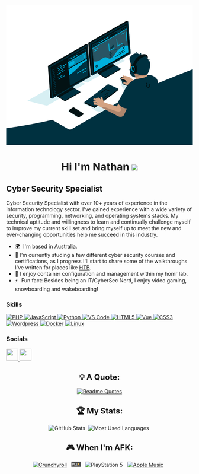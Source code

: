 <div align="center">

[<img src="assets/coding.gif">](https://github.com/Nate-09)

Hi I'm Nathan ![](https://user-images.githubusercontent.com/18350557/176309783-0785949b-9127-417c-8b55-ab5a4333674e.gif)
==============================================================================================================================

</div>

Cyber Security Specialist
-------------------------

Cyber Security Specialist with over 10+ years of experience in the information technology sector. I've gained experience with a wide variety of security, programming, networking, and operating systems stacks. My technical aptitude and willingness to learn and continually challenge myself to improve my current skill set and bring myself up to meet the new and ever-changing opportunities help me succeed in this industry.

* 🌍  I'm based in Australia.
* 🔭  I’m currently studing a few different cyber security courses and certifications, as I progress I'll start to share some of the walkthroughs I've written for places like [HTB](https://hackthebox.com).
* 🌱  I enjoy container configuration and management within my homr lab.
* ⚡  Fun fact: Besides being an IT/CyberSec Nerd, I enjoy video gaming, snowboarding and wakeboarding!

### Skills


<p align="left">
	<a href="https://www.php.net/" target="_blank" rel="noreferrer">
		<img src="https://raw.githubusercontent.com/danielcranney/readme-generator/main/public/icons/skills/php-colored.svg" width="36" height="36" alt="PHP"/>
	</a>
	<a href="https://developer.mozilla.org/en-US/docs/Web/JavaScript" target="_blank" rel="noreferrer">
		<img src="https://raw.githubusercontent.com/danielcranney/readme-generator/main/public/icons/skills/javascript-colored.svg" width="36" height="36" alt="JavaScript"/>
	</a>
	<a href="https://www.python.org/" target="_blank" rel="noreferrer">
		<img src="https://raw.githubusercontent.com/danielcranney/readme-generator/main/public/icons/skills/python-colored.svg" width="36" height="36" alt="Python"/>
	</a>
	<a href="https://code.visualstudio.com/" target="_blank" rel="noreferrer">
		<img src="https://raw.githubusercontent.com/danielcranney/readme-generator/main/public/icons/skills/visualstudiocode.svg" width="36" height="36" alt="VS Code"/>
	</a>
	<a href="https://developer.mozilla.org/en-US/docs/Glossary/HTML5" target="_blank" rel="noreferrer">
		<img src="https://raw.githubusercontent.com/danielcranney/readme-generator/main/public/icons/skills/html5-colored.svg" width="36" height="36" alt="HTML5"/>
	</a>
	<a href="https://vuejs.org/" target="_blank" rel="noreferrer">
		<img src="https://raw.githubusercontent.com/danielcranney/readme-generator/main/public/icons/skills/vuejs-colored.svg" width="36" height="36" alt="Vue"/>
	</a>
	<a href="https://www.w3.org/TR/CSS/#css" target="_blank" rel="noreferrer">
		<img src="https://raw.githubusercontent.com/danielcranney/readme-generator/main/public/icons/skills/css3-colored.svg" width="36" height="36" alt="CSS3"/>
	</a>
	<a href="https://wordpress.com" target="_blank" rel="noreferrer">
		<img src="https://raw.githubusercontent.com/danielcranney/readme-generator/main/public/icons/skills/wordpress-colored.svg" width="36" height="36" alt="Wordpress"/>
	</a>
	<a href="https://www.docker.com/" target="_blank" rel="noreferrer">
		<img src="https://raw.githubusercontent.com/danielcranney/readme-generator/main/public/icons/skills/docker-colored.svg" width="36" height="36" alt="Docker"/>
	</a>
	<a href="https://www.linux.org" target="_blank" rel="noreferrer">
		<img src="https://raw.githubusercontent.com/danielcranney/readme-generator/main/public/icons/skills/linux-colored.svg" width="36" height="36" alt="Linux"/>
	</a>
</p>

### Socials

<p align="left">
	<a href="https://www.github.com/Nate-09" target="_blank" rel="noreferrer">
		<picture>
			<source media="(prefers-color-scheme: dark)" srcset="https://raw.githubusercontent.com/danielcranney/readme-generator/main/public/icons/socials/github-dark.svg"/>
			<source media="(prefers-color-scheme: light)" srcset="https://raw.githubusercontent.com/danielcranney/readme-generator/main/public/icons/socials/github.svg"/>
			<img src="https://raw.githubusercontent.com/danielcranney/readme-generator/main/public/icons/socials/github.svg" width="32" height="32"/>
		</picture>
	</a>
	<a href="https://www.linkedin.com/in/nathantaylor2/" target="_blank" rel="noreferrer">
		<picture>
			<source media="(prefers-color-scheme: dark)" srcset="https://raw.githubusercontent.com/danielcranney/readme-generator/main/public/icons/socials/linkedin-dark.svg"/>
			<source media="(prefers-color-scheme: light)" srcset="https://raw.githubusercontent.com/danielcranney/readme-generator/main/public/icons/socials/linkedin.svg"/>
			<img src="https://raw.githubusercontent.com/danielcranney/readme-generator/main/public/icons/socials/linkedin.svg" width="32" height="32"/>
		</picture>
	</a>
</p>

<div align="center">

## 💡 A Quote:

[![Readme Quotes](https://quotes-github-readme.vercel.app/api?type=horizontal&theme=dracula)](https://github.com/piyushsuthar/github-readme-quotes)

## 🏆 My Stats:

<p>
    <img height=100 alt="GitHub Stats" src="https://github-readme-stats.vercel.app/api?username=Nate-09&show_icons=true&count_private=true&theme=radical" />&nbsp;
    <img height=100 alt="Most Used Languages" src="https://github-readme-stats.vercel.app/api/top-langs/?username=Nate-09&hide_progress=true&theme=radical" />&nbsp;
</p>

## 🎮 When I'm AFK:

[![Crunchyroll](https://img.shields.io/badge/Crunchyroll-F47521?logo=crunchyroll&logoColor=white)](#) &nbsp;
[<img width=5% src="assets/plex.png">](https://plex.tv) &nbsp;
![PlayStation 5](https://img.shields.io/badge/Playstation%205-003791?style=for-the-badge&logo=playstation-5&logoColor=white) &nbsp;
[![Apple Music](https://img.shields.io/badge/Apple%20Music-F34E68?logo=apple%20music&logoColor=white)](#) &nbsp;




</div>
